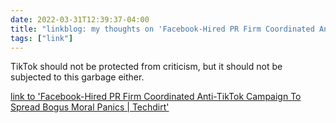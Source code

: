 ```yaml
---
date: 2022-03-31T12:39:37-04:00
title: "linkblog: my thoughts on 'Facebook-Hired PR Firm Coordinated Anti-TikTok Campaign To Spread Bogus Moral Panics | Techdirt'"
tags: ["link"]
---
```

TikTok should not be protected from criticism, but it should not be subjected to this garbage either.
 
[link to 'Facebook-Hired PR Firm Coordinated Anti-TikTok Campaign To Spread Bogus Moral Panics | Techdirt'](https://www.techdirt.com/2022/03/31/facebook-hired-pr-firm-coordinated-anti-tiktok-campaign-to-spread-bogus-moral-panics/)
